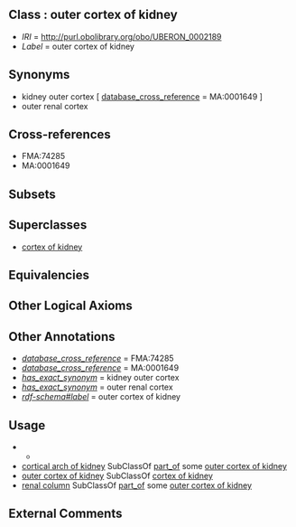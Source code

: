 
## Class : outer cortex of kidney

 * *IRI* = http://purl.obolibrary.org/obo/UBERON_0002189
 * *Label* = outer cortex of kidney

## Synonyms

 * kidney outer cortex [ [database_cross_reference](../../ef/oboInOwl#hasDbXref.md) = MA:0001649 ]
 * outer renal cortex

## Cross-references

 * FMA:74285
 * MA:0001649

## Subsets


## Superclasses

 * [cortex of kidney](../../UBERON/25/UBERON_0001225.md)

## Equivalencies


## Other Logical Axioms


## Other Annotations

 * *[database_cross_reference](../../ef/oboInOwl#hasDbXref.md)* = FMA:74285
 * *[database_cross_reference](../../ef/oboInOwl#hasDbXref.md)* = MA:0001649
 * *[has_exact_synonym](../../ym/oboInOwl#hasExactSynonym.md)* = kidney outer cortex
 * *[has_exact_synonym](../../ym/oboInOwl#hasExactSynonym.md)* = outer renal cortex
 * *[rdf-schema#label](../../el/rdf-schema#label.md)* = outer cortex of kidney

## Usage

 * -
 * [cortical arch of kidney](../../UBERON/50/UBERON_0009650.md) SubClassOf [part_of](../../BFO/50/BFO_0000050.md) some [outer cortex of kidney](../../UBERON/89/UBERON_0002189.md)
 * [outer cortex of kidney](../../UBERON/89/UBERON_0002189.md) SubClassOf [cortex of kidney](../../UBERON/25/UBERON_0001225.md)
 * [renal column](../../UBERON/84/UBERON_0001284.md) SubClassOf [part_of](../../BFO/50/BFO_0000050.md) some [outer cortex of kidney](../../UBERON/89/UBERON_0002189.md)

## External Comments

